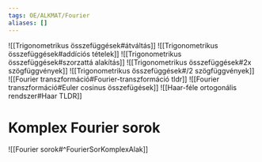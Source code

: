 ```yaml
---
tags: OE/ALKMAT/Fourier 
aliases: []
---
```


![[Trigonometrikus összefüggések#átváltás]]
![[Trigonometrikus összefüggések#addíciós tételek]]
![[Trigonometrikus összefüggések#szorzattá alakítás]]
![[Trigonometrikus összefüggések#2x szögfüggvények]]
![[Trigonometrikus összefüggések#/2 szögfüggvények]]
![[Fourier transzformáció#Fourier-transzformáció tldr]]
![[Fourier transzformáció#Euler cosinus összefügések]]
![[Haar-féle ortogonális rendszer#Haar TLDR]]
# Komplex Fourier sorok
![[Fourier sorok#^FourierSorKomplexAlak]]
